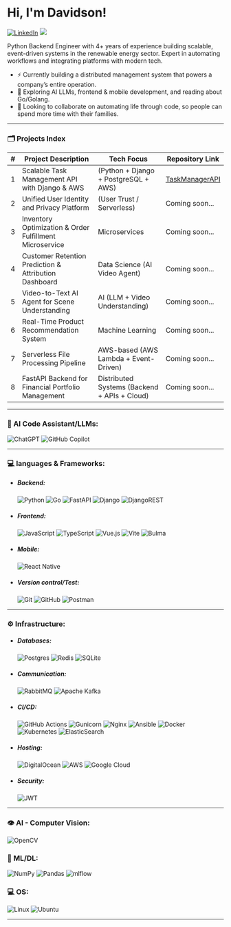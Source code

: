 # Hi, I'm Davidson!
[![LinkedIn](https://img.shields.io/badge/LinkedIn-%230077B5.svg?style=for-the-badge&logo=linkedin&logoColor=white)](https://linkedin.com/in/davidson-caetano) 
[![](https://visitcount.itsvg.in/api?id=davidson-dev&icon=0&color=0)](https://visitcount.itsvg.in)


Python Backend Engineer with 4+ years of experience building scalable, event-driven systems in the renewable energy sector.
Expert in automating workflows and integrating platforms with modern tech.

- ⚡ Currently building a distributed management system that powers a company’s entire operation.
- 🔭 Exploring AI LLMs, frontend & mobile development, and reading about Go/Golang.
- 👯 Looking to collaborate on automating life through code, so people can spend more time with their families.

---

### 🗂️ Projects Index

| # | Project Description | Tech Focus | Repository Link |
|---|---------|------------|----------------|
| 1 | Scalable Task Management API with Django & AWS | (Python + Django + PostgreSQL + AWS) | [TaskManagerAPI](https://github.com/davidson-dev/django-aws-task) |
| 2 | Unified User Identity and Privacy Platform | (User Trust / Serverless) | Coming soon... |
| 3 | Inventory Optimization & Order Fulfillment Microservice | Microservices | Coming soon... |
| 4 | Customer Retention Prediction & Attribution Dashboard | Data Science (AI Video Agent) | Coming soon... |
| 5 | Video-to-Text AI Agent for Scene Understanding | AI (LLM + Video Understanding) | Coming soon... |
| 6 | Real-Time Product Recommendation System | Machine Learning | Coming soon... |
| 7 | Serverless File Processing Pipeline | AWS-based (AWS Lambda + Event-Driven) | Coming soon... |
| 8 | FastAPI Backend for Financial Portfolio Management | Distributed Systems (Backend + APIs + Cloud) | Coming soon... |
  
---

### 🤖 AI Code Assistant/LLMs:
![ChatGPT](https://img.shields.io/badge/chatGPT-74aa9c?style=flat&logo=openai&logoColor=white)
![GitHub Copilot](https://img.shields.io/badge/github_copilot-8957E5?style=flat&logo=github-copilot&logoColor=white)

---

### 💻 languages & Frameworks:
- ##### Backend:
  ![Python](https://img.shields.io/badge/python-3670A0?style=flat&logo=python&logoColor=ffdd54) 
  ![Go](https://img.shields.io/badge/go-%2300ADD8.svg?style=flat&logo=go&logoColor=white) 
  ![FastAPI](https://img.shields.io/badge/FastAPI-005571?style=flat&logo=fastapi) 
  ![Django](https://img.shields.io/badge/django-%23092E20.svg?style=flat&logo=django&logoColor=white) 
  ![DjangoREST](https://img.shields.io/badge/DJANGO-REST-ff1709?style=flat&logo=django&logoColor=white&color=ff1709&labelColor=gray)
   
- ##### Frontend:
  ![JavaScript](https://img.shields.io/badge/javascript-%23323330.svg?style=flat&logo=javascript&logoColor=%23F7DF1E) 
  ![TypeScript](https://img.shields.io/badge/typescript-%23007ACC.svg?style=flat&logo=typescript&logoColor=white)
  ![Vue.js](https://img.shields.io/badge/vue.js-%2335495e.svg?style=flat&logo=vuedotjs&logoColor=%234FC08D) 
  ![Vite](https://img.shields.io/badge/vite-%23646CFF.svg?style=flat&logo=vite&logoColor=white) 
  ![Bulma](https://img.shields.io/badge/bulma-00D0B1?style=flat&logo=bulma&logoColor=white)
   
- ##### Mobile:
  ![React Native](https://img.shields.io/badge/react_native-%2320232a.svg?style=flat&logo=react&logoColor=%2361DAFB)

- ##### Version control/Test:
  ![Git](https://img.shields.io/badge/git-%23F05033.svg?style=flat&logo=git&logoColor=white) 
  ![GitHub](https://img.shields.io/badge/github-%23121011.svg?style=flat&logo=github&logoColor=white)
  ![Postman](https://img.shields.io/badge/Postman-FF6C37?style=flat&logo=postman&logoColor=white)

---

### ⚙️ Infrastructure:
- ##### Databases:
  ![Postgres](https://img.shields.io/badge/postgres-%23316192.svg?style=flat&logo=postgresql&logoColor=white) 
  ![Redis](https://img.shields.io/badge/redis-%23DD0031.svg?style=flat&logo=redis&logoColor=white) 
  ![SQLite](https://img.shields.io/badge/sqlite-%2307405e.svg?style=flat&logo=sqlite&logoColor=white) 
   
- ##### Communication:
  ![RabbitMQ](https://img.shields.io/badge/rabbitmq-FF6600?style=flat&logo=rabbitmq&logoColor=white)
  ![Apache Kafka](https://img.shields.io/badge/Apache%20Kafka-000?style=flat&logo=apachekafka)
   
- ##### CI/CD:
  ![GitHub Actions](https://img.shields.io/badge/github%20actions-%232671E5.svg?style=flat&logo=githubactions&logoColor=white)
  ![Gunicorn](https://img.shields.io/badge/gunicorn-%298729.svg?style=flat&logo=gunicorn&logoColor=white) 
  ![Nginx](https://img.shields.io/badge/nginx-%23009639.svg?style=flat&logo=nginx&logoColor=white) 
  ![Ansible](https://img.shields.io/badge/ansible-%231A1918.svg?style=flat&logo=ansible&logoColor=white) 
  ![Docker](https://img.shields.io/badge/docker-%230db7ed.svg?style=flat&logo=docker&logoColor=white) 
  ![Kubernetes](https://img.shields.io/badge/kubernetes-%23326ce5.svg?style=flat&logo=kubernetes&logoColor=white) 
  ![ElasticSearch](https://img.shields.io/badge/-ElasticSearch-005571?style=flat&logo=elasticsearch)

- ##### Hosting:
  ![DigitalOcean](https://img.shields.io/badge/DigitalOcean-%230167ff.svg?style=flat&logo=digitalOcean&logoColor=white)
  ![AWS](https://img.shields.io/badge/AWS-%23FF9900.svg?style=flat&logo=amazon-aws&logoColor=white)
  ![Google Cloud](https://img.shields.io/badge/GoogleCloud-%234285F4.svg?style=flat&logo=google-cloud&logoColor=white)

- ##### Security:
  ![JWT](https://img.shields.io/badge/JWT-black?style=flat&logo=JSON%20web%20tokens)

---

### 👁️ AI - Computer Vision:
![OpenCV](https://img.shields.io/badge/opencv-%23white.svg?style=flat&logo=opencv&logoColor=white) 


### 📖 ML/DL:
![NumPy](https://img.shields.io/badge/numpy-%23013243.svg?style=flat&logo=numpy&logoColor=white) 
![Pandas](https://img.shields.io/badge/pandas-%23150458.svg?style=flat&logo=pandas&logoColor=white) 
![mlflow](https://img.shields.io/badge/mlflow-%23d9ead3.svg?style=flat&logo=numpy&logoColor=blue) 


### 💻 OS:
![Linux](https://img.shields.io/badge/Linux-FCC624?style=flat&logo=linux&logoColor=black)
![Ubuntu](https://img.shields.io/badge/Ubuntu-E95420?style=flat&logo=ubuntu&logoColor=white)

---
